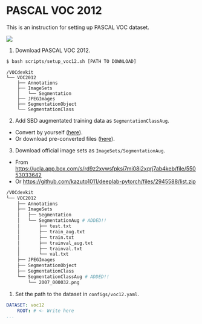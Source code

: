 # PASCAL VOC 2012

This is an instruction for setting up PASCAL VOC dataset.

![](../../../docs/datasets/voc12.png)

1. Download PASCAL VOC 2012.

```sh
$ bash scripts/setup_voc12.sh [PATH TO DOWNLOAD]
```

```
/VOCdevkit
└── VOC2012
    ├── Annotations
    ├── ImageSets
    │   └── Segmentation
    ├── JPEGImages
    ├── SegmentationObject
    └── SegmentationClass
```

2. Add SBD augmentated training data as `SegmentationClassAug`.


* Convert by yourself ([here](https://github.com/shelhamer/fcn.berkeleyvision.org/tree/master/data/pascal)).
* Or download pre-converted files ([here](https://github.com/DrSleep/tensorflow-deeplab-resnet#evaluation)).

3. Download official image sets as `ImageSets/SegmentationAug`.

* From https://ucla.app.box.com/s/rd9z2xvwsfpksi7mi08i2xqrj7ab4keb/file/55053033642
* Or https://github.com/kazuto1011/deeplab-pytorch/files/2945588/list.zip

```sh
/VOCdevkit
└── VOC2012
    ├── Annotations
    ├── ImageSets
    │   ├── Segmentation
    │   └── SegmentationAug # ADDED!!
    │       ├── test.txt
    │       ├── train_aug.txt
    │       ├── train.txt
    │       ├── trainval_aug.txt
    │       ├── trainval.txt
    │       └── val.txt
    ├── JPEGImages
    ├── SegmentationObject
    ├── SegmentationClass
    └── SegmentationClassAug # ADDED!!
        └── 2007_000032.png
```

1. Set the path to the dataset in ```configs/voc12.yaml```.

```yaml
DATASET: voc12
    ROOT: # <- Write here
...
```
